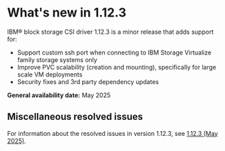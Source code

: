 # What's new in 1.12.3

IBM® block storage CSI driver 1.12.3 is a minor release that adds support for:

- Support custom ssh port when connecting to IBM Storage Virtualize family storage systems only
- Improve PVC scalability (creation and mounting), specifically for large scale VM deployments
- Security fixes and 3rd party dependency updates

**General availability date:** May 2025

## Miscellaneous resolved issues

For information about the resolved issues in version 1.12.3, see [1.12.3 (May 2025)](changelog_1.12.3.md).
